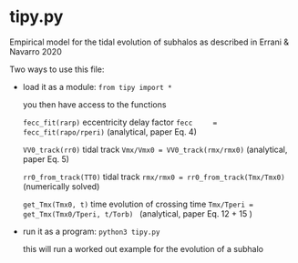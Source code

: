 # tipy.py 

Empirical model for the tidal evolution of subhalos as described in Errani & Navarro 2020

Two ways to use this file:


   *  load it as a module: ` from tipy import * `
   
       you then have access to the functions
       
       ` fecc_fit(rarp) `      eccentricity delay factor  ` fecc     = fecc_fit(rapo/rperi) `    (analytical, paper Eq. 4)
       
       ` VV0_track(rr0) `       tidal track              ` Vmx/Vmx0 = VV0_track(rmx/rmx0) `     (analytical, paper Eq. 5)
       
       ` rr0_from_track(TT0) `   tidal track              ` rmx/rmx0 = rr0_from_track(Tmx/Tmx0) ` (numerically solved)
       
       ` get_Tmx(Tmx0, t) ` time evolution of crossing time ` Tmx/Tperi = get_Tmx(Tmx0/Tperi, t/Torb)  ` (analytical, paper Eq. 12 + 15 )

   * run it as a program: ` python3 tipy.py `
   
       this will run a worked out example for the evolution of a subhalo
